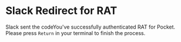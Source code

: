 <script src='get_params.js'></script>

# Slack Redirect for RAT

<script>
document.write(findGetParameter("code"));
</script>

Slack sent the codeYou've successfully authenticated RAT for Pocket. Please press `Return` in your terminal to finish the process.

